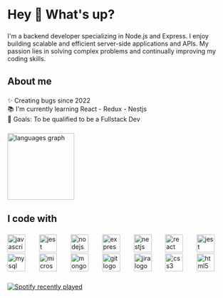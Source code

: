 <h1 align="left">Hey 👋 What's up?</h1>

###

<p align="left">I'm a backend developer specializing in Node.js and Express. I enjoy building scalable and efficient server-side applications and APIs. My passion lies in solving complex problems and continually improving my coding skills.</p>

###

<h2 align="left">About me</h2>

###

<p align="left">✨ Creating bugs since 2022<br>📚 I'm currently learning React - Redux - Nestjs<br>🎯 Goals: To be qualified to be a Fullstack Dev</p>

###

<div align="left">
  <img src="https://github-readme-stats.vercel.app/api/top-langs?username=StxvenDev&locale=en&hide_title=false&layout=compact&card_width=520&langs_count=5&theme=dracula&hide_border=false&order=2" height="150" alt="languages graph"  />
</div>

###

<h2 align="left">I code with</h2>

###

<div align="left">
  <img src="https://cdn.jsdelivr.net/gh/devicons/devicon/icons/javascript/javascript-original.svg" height="40" alt="javascript logo"  />
  <img width="23" />
  <img src="https://cdn.jsdelivr.net/gh/devicons/devicon/icons/typescript/typescript-original.svg" height="40" alt="jest logo"  />
  <img width="23" />
  <img src="https://cdn.jsdelivr.net/gh/devicons/devicon/icons/nodejs/nodejs-original.svg" height="40" alt="nodejs logo"  />
  <img width="23" />
  <img src="https://skillicons.dev/icons?i=express" height="40" alt="express logo"  />
  <img width="23" />
  <img src="https://cdn.jsdelivr.net/gh/devicons/devicon/icons/nestjs/nestjs-original.svg" height="40" alt="nestjs logo"  />
  <img width="23" />
  <img src="https://cdn.jsdelivr.net/gh/devicons/devicon/icons/react/react-original.svg" height="40" alt="react logo"  />
  <img width="23" />
  <img src="https://cdn.jsdelivr.net/gh/devicons/devicon/icons/jest/jest-plain.svg" height="40" alt="jest logo"  />
  <img width="23" />
  <img src="https://cdn.jsdelivr.net/gh/devicons/devicon/icons/mysql/mysql-original.svg" height="40" alt="mysql logo"  />
  <img width="23" />
  <img src="https://cdn.jsdelivr.net/gh/devicons/devicon/icons/microsoftsqlserver/microsoftsqlserver-plain.svg" height="40" alt="microsoftsqlserver logo"  />
  <img width="23" />
  <img src="https://cdn.jsdelivr.net/gh/devicons/devicon/icons/mongodb/mongodb-original.svg" height="40" alt="mongodb logo"  />
  <img width="23" />
  <img src="https://cdn.jsdelivr.net/gh/devicons/devicon/icons/git/git-original.svg" height="40" alt="git logo"  />
  <img width="23" />
  <img src="https://cdn.jsdelivr.net/gh/devicons/devicon/icons/jira/jira-original.svg" height="40" alt="jira logo"  />
  <img width="23" />
  <img src="https://cdn.jsdelivr.net/gh/devicons/devicon/icons/css3/css3-original.svg" height="40" alt="css3 logo"  />
  <img width="23" />
  <img src="https://cdn.jsdelivr.net/gh/devicons/devicon/icons/html5/html5-original.svg" height="40" alt="html5 logo"  />
</div>

###

<div align="left">
  <a href="https://open.spotify.com/user/12161252242">
    <img src="https://spotify-recently-played-readme.vercel.app/api?user=12161252242&count=5&unique=true" alt="Spotify recently played"  />
  </a>
</div>
